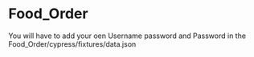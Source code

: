 # Food_Order
You will have to add your oen Username password and Password in the Food_Order/cypress/fixtures/data.json
